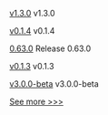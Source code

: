 
[v1.3.0](https://github.com/hyperledger/firefly-ui/releases/tag/v1.3.0) v1.3.0

[v0.1.4](https://github.com/hyperledger/besu-errorprone-checks/releases/tag/v0.1.4) v0.1.4

[0.63.0](https://github.com/hyperledger/aries-vcx/releases/tag/0.63.0) Release 0.63.0

[v0.1.3](https://github.com/hyperledger/besu-errorprone-checks/releases/tag/v0.1.3) v0.1.3

[v3.0.0-beta](https://github.com/hyperledger/fabric/releases/tag/v3.0.0-beta) v3.0.0-beta


[See more >>>](https://start-here.hyperledger.org/releases)
